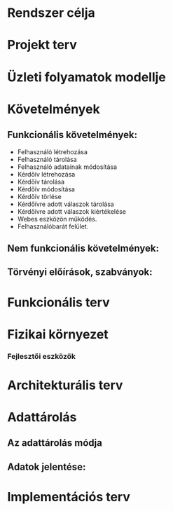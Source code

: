 # Rendszer célja

# Projekt terv

# Üzleti folyamatok modellje

# Követelmények

## Funkcionális követelmények:
- Felhasználó létrehozása 
- Felhasználó tárolása
- Felhasználó adatainak módosítása
- Kérdőív létrehozása
- Kérdőív tárolása
- Kérdőív módosítása
- Kérdőív törlése
- Kérdőívre adott válaszok tárolása
- Kérdőívre adott válaszok kiértékelése
- Webes eszközön működés.
- Felhasználóbarát felület.

## Nem funkcionális követelmények:

## Törvényi előírások, szabványok:

# Funkcionális terv

# Fizikai környezet

### Fejlesztői eszközök

# Architekturális terv

# Adattárolás

## Az adattárolás módja

## Adatok jelentése:

# Implementációs terv
